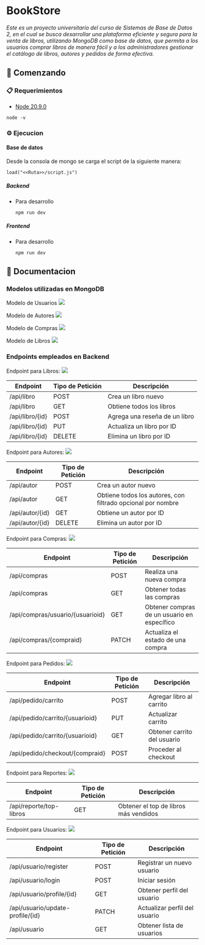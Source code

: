 # BookStore

_Este es un proyecto universitario del curso de Sistemas de Base de Datos 2, en el cual se busca desarrollar una plataforma eficiente y segura para la venta de libros, utilizando MongoDB como base de datos, que permita a los usuarios comprar libros de manera fácil y a los administradores gestionar el catálogo de libros, autores y pedidos de forma efectiva._

## 🚀 Comenzando

### 📋 Requerimientos

* [Node 20.9.0](https://nodejs.org/en/download/package-manager)
```console
node -v
```

### ⚙️ Ejecucion

#### Base de datos

Desde la consola de mongo se carga el script de la siguiente manera:

```console
load("<<Ruta>>/script.js")
```

##### Backend

* Para desarrollo

    ```console
    npm run dev
    ```

##### Frontend

* Para desarrollo

    ```console
    npm run dev
    ```

## 📖 Documentacion

### Modelos utilizadas en MongoDB

Modelo de Usuarios
![](https://i.ibb.co/RgTmm7p/Imagen-de-Whats-App-2024-06-27-a-las-20-59-57-8376a87b.jpg)

Modelo de Autores
![](https://i.ibb.co/Sch8757/Imagen-de-Whats-App-2024-06-27-a-las-21-00-23-6b1e8c68.jpg)

Modelo de Compras
![](https://i.ibb.co/x1tFbQC/Imagen-de-Whats-App-2024-06-27-a-las-21-00-36-83fdcd16.jpg)

Modelo de Libros
![](https://i.ibb.co/F7HLsBQ/Imagen-de-Whats-App-2024-06-27-a-las-21-00-58-71a16010.jpg)

### Endpoints empleados en Backend

Endpoint para Libros:
![](https://i.ibb.co/Nj7tg4Q/image.png)

| Endpoint             | Tipo de Petición | Descripción | 
| --                    | -- | -- |
| /api/libro    | POST  | Crea un libro nuevo |
| /api/libro    | GET   | Obtiene todos los libros |
| /api/libro/{id}| POST | Agrega una reseña de un libro |
| /api/libro/{id}| PUT  | Actualiza un libro por ID |
| /api/libro/{id}| DELETE| Elimina un libro por ID |

Endpoint para Autores:
![](https://i.ibb.co/x8tVWQT/image.png)

| Endpoint             | Tipo de Petición | Descripción | 
| --                    | -- | -- |
| /api/autor    | POST  | Crea un autor nuevo |
| /api/autor    | GET   | Obtiene todos los autores, con filtrado opcional por nombre |
| /api/autor/{id}| GET | Obtiene un autor por ID |
| /api/autor/{id}| DELETE| Elimina un autor por ID |

Endpoint para Compras:
![](https://i.ibb.co/92WG3Yz/image.png)

| Endpoint             | Tipo de Petición | Descripción | 
| --                    | -- | -- |
| /api/compras    | POST  | Realiza una nueva compra |
| /api/compras    | GET   | Obtener todas las compras |
| /api/compras/usuario/{usuarioid}| GET | Obtener compras de un usuario en específico |
| /api/compras/{compraid}| PATCH| Actualiza el estado de una compra |

Endpoint para Pedidos:
![](https://i.ibb.co/CWJgPwf/image.png)

| Endpoint             | Tipo de Petición | Descripción | 
| --                    | -- | -- |
| /api/pedido/carrito    | POST  | Agregar libro al carrito |
| /api/pedido/carrito/{usuarioid}    | PUT   | Actualizar carrito |
| /api/pedido/carrito/{usuarioid}| GET | Obtener carrito del usuario |
| /api/pedido/checkout/{compraid}| POST | Proceder al checkout |

Endpoint para Reportes:
![](https://i.ibb.co/Db6kTLD/image.png)

| Endpoint             | Tipo de Petición | Descripción | 
| --                    | -- | -- |
| /api/reporte/top-libros| GET | Obtener el top de libros más vendidos |

Endpoint para Usuarios:
![](https://i.ibb.co/0ZTNSnb/image.png)

| Endpoint             | Tipo de Petición | Descripción | 
| --                    | -- | -- |
| /api/usuario/register    | POST  | Registrar un nuevo usuario |
| /api/usuario/login    | POST  | Iniciar sesión |
| /api/usuario/profile/{id}| GET | Obtener perfil del usuario |
| /api/usuario/update-profile/{id}| PATCH | Actualizar perfil del usuario |
| /api/usuario| GET | Obtener lista de usuarios |
